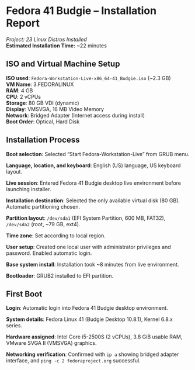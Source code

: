 # Fedora 41 Budgie – Installation Report
*Project: 23 Linux Distros Installed*  
**Estimated Installation Time:** ~22 minutes  

## ISO and Virtual Machine Setup
**ISO used**: `Fedora-Workstation-Live-x86_64-41_Budgie.iso` (~2.3 GB)  
**VM Name**: 3.FEDORALINUX  
**RAM**: 4 GB  
**CPU**: 2 vCPUs  
**Storage**: 80 GB VDI (dynamic)  
**Display**: VMSVGA, 16 MB Video Memory  
**Network**: Bridged Adapter (Internet access during install)  
**Boot Order**: Optical, Hard Disk  

## Installation Process
**Boot selection**: Selected “Start Fedora-Workstation-Live” from GRUB menu.  

**Language, location, and keyboard**: English (US) language, US keyboard layout.  

**Live session**: Entered Fedora 41 Budgie desktop live environment before launching installer.  

**Installation destination**: Selected the only available virtual disk (80 GB). Automatic partitioning chosen.  

**Partition layout**: `/dev/sda1` (EFI System Partition, 600 MB, FAT32), `/dev/sda2` (root, ~79 GB, ext4).  

**Time zone**: Set according to local region.  

**User setup**: Created one local user with administrator privileges and password. Enabled automatic login.  

**Base system install**: Installation took ~8 minutes from live environment.  

**Bootloader**: GRUB2 installed to EFI partition.  

## First Boot
**Login**: Automatic login into Fedora 41 Budgie desktop environment.  

**System details**: Fedora Linux 41 (Budgie Desktop 10.8.1), Kernel 6.8.x series.  

**Hardware assigned**: Intel Core i5-2500S (2 vCPUs), 3.8 GiB usable RAM, VMware SVGA II (VMSVGA) graphics.  

**Networking verification**: Confirmed with `ip a` showing bridged adapter interface, and `ping -c 2 fedoraproject.org` successful.  
